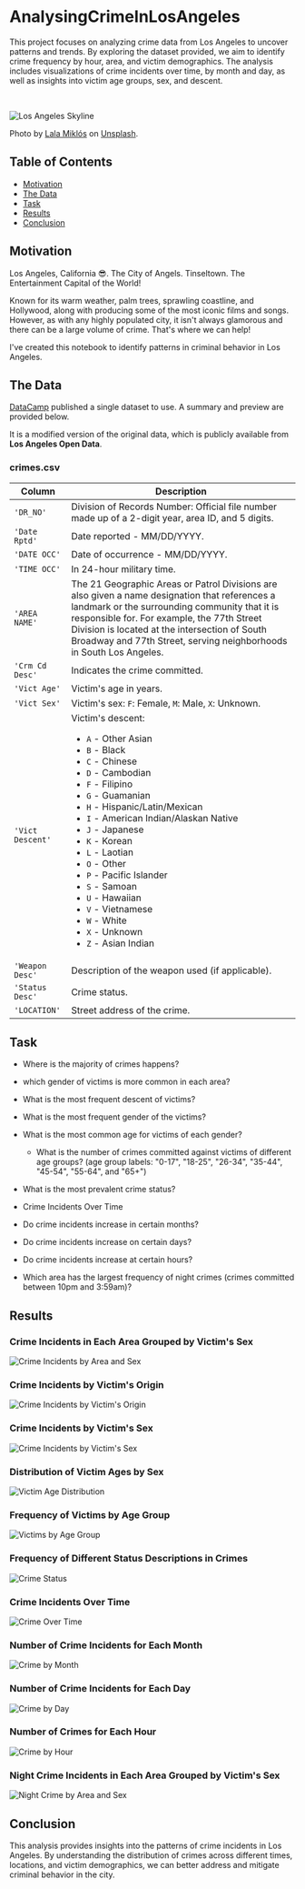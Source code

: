 # AnalysingCrimeInLosAngeles
This project focuses on analyzing crime data from Los Angeles to uncover patterns and trends. By exploring the dataset provided, we aim to identify crime frequency by hour, area, and victim demographics. The analysis includes visualizations of crime incidents over time, by month and day, as well as insights into victim age groups, sex, and descent.

<br>

![Los Angeles Skyline](https://images.unsplash.com/photo-1619083382085-9452906b7157?q=80&w=2064&auto=format&fit=crop&ixlib=rb-4.0.3&ixid=M3wxMjA3fDB8MHxwaG90by1wYWdlfHx8fGVufDB8fHx8fA%3D%3D)

Photo by [Lala Miklós](https://unsplash.com/@lalamiklos024) on [Unsplash](https://unsplash.com).

## Table of Contents
- [Motivation](#motivation)
- [The Data](#the-data)
- [Task](#task)
- [Results](#results)
- [Conclusion](#conclusion)

## Motivation

Los Angeles, California 😎. The City of Angels. Tinseltown. The Entertainment Capital of the World! 

Known for its warm weather, palm trees, sprawling coastline, and Hollywood, along with producing some of the most iconic films and songs. However, as with any highly populated city, it isn't always glamorous and there can be a large volume of crime. That's where we can help!

I've created this notebook to identify patterns in criminal behavior in Los Angeles.

## The Data

[DataCamp](https://app.datacamp.com/) published a single dataset to use. A summary and preview are provided below.

It is a modified version of the original data, which is publicly available from **Los Angeles Open Data**.

### crimes.csv

| Column        | Description                                                                                                                   |
|---------------|-------------------------------------------------------------------------------------------------------------------------------|
| `'DR_NO'`     | Division of Records Number: Official file number made up of a 2-digit year, area ID, and 5 digits.                            |
| `'Date Rptd'` | Date reported - MM/DD/YYYY.                                                                                                   |
| `'DATE OCC'`  | Date of occurrence - MM/DD/YYYY.                                                                                              |
| `'TIME OCC'`  | In 24-hour military time.                                                                                                     |
| `'AREA NAME'` | The 21 Geographic Areas or Patrol Divisions are also given a name designation that references a landmark or the surrounding community that it is responsible for. For example, the 77th Street Division is located at the intersection of South Broadway and 77th Street, serving neighborhoods in South Los Angeles. |
| `'Crm Cd Desc'` | Indicates the crime committed.                                                                                                |
| `'Vict Age'`  | Victim's age in years.                                                                                                        |
| `'Vict Sex'`  | Victim's sex: `F`: Female, `M`: Male, `X`: Unknown.                                                                           |
| `'Vict Descent'` | Victim's descent:<ul><li>`A` - Other Asian</li><li>`B` - Black</li><li>`C` - Chinese</li><li>`D` - Cambodian</li><li>`F` - Filipino</li><li>`G` - Guamanian</li><li>`H` - Hispanic/Latin/Mexican</li><li>`I` - American Indian/Alaskan Native</li><li>`J` - Japanese</li><li>`K` - Korean</li><li>`L` - Laotian</li><li>`O` - Other</li><li>`P` - Pacific Islander</li><li>`S` - Samoan</li><li>`U` - Hawaiian</li><li>`V` - Vietnamese</li><li>`W` - White</li><li>`X` - Unknown</li><li>`Z` - Asian Indian</li> |
| `'Weapon Desc'` | Description of the weapon used (if applicable).                                                                               |
| `'Status Desc'` | Crime status.                                                                                                                 |
| `'LOCATION'`  | Street address of the crime.                                                                                                  |

## Task

-   Where is the majority of crimes happens?
-   which gender of victims is more common in each area?

-   What is the most frequent descent of victims?

-   What is the most frequent gender of the victims?

-   What is the most common age for victims of each gender?
    -   What is the number of crimes committed against victims of different age groups? (age group labels: "0-17", "18-25", "26-34", "35-44", "45-54", "55-64", and "65+")
    
-   What is the most prevalent crime status?

-   Crime Incidents Over Time
-   Do crime incidents increase in certain months?
-   Do crime incidents increase on certain days?
-   Do crime incidents increase at certain hours?

-   Which area has the largest frequency of night crimes (crimes committed between 10pm and 3:59am)?

## Results

### Crime Incidents in Each Area Grouped by Victim's Sex
![Crime Incidents by Area and Sex](https://github.com/MohamedMostafa259/AnalysingCrimeInLosAngeles/blob/b17a8aa729591d076f40a9ce98bf6783d5a62677/visualizations/Crime%20Incidents%20in%20Each%20Area%20Grouped%20by%20Victim's%20Sex.png)

### Crime Incidents by Victim's Origin
![Crime Incidents by Victim's Origin](https://github.com/MohamedMostafa259/AnalysingCrimeInLosAngeles/blob/b17a8aa729591d076f40a9ce98bf6783d5a62677/visualizations/Crime%20Incidents%20by%20Victim's%20Origin.png)

### Crime Incidents by Victim's Sex
![Crime Incidents by Victim's Sex](https://github.com/MohamedMostafa259/AnalysingCrimeInLosAngeles/blob/b17a8aa729591d076f40a9ce98bf6783d5a62677/visualizations/Crime%20Incidents%20by%20Victim's%20Sex.png)

### Distribution of Victim Ages by Sex
![Victim Age Distribution](https://github.com/MohamedMostafa259/AnalysingCrimeInLosAngeles/blob/b17a8aa729591d076f40a9ce98bf6783d5a62677/visualizations/Distribution%20of%20Victim%20Ages%20by%20Sex.png)

### Frequency of Victims by Age Group
![Victims by Age Group](https://github.com/MohamedMostafa259/AnalysingCrimeInLosAngeles/blob/b17a8aa729591d076f40a9ce98bf6783d5a62677/visualizations/Frequency%20of%20Victims%20by%20Age%20Group.png)

### Frequency of Different Status Descriptions in Crimes
![Crime Status](https://github.com/MohamedMostafa259/AnalysingCrimeInLosAngeles/blob/b17a8aa729591d076f40a9ce98bf6783d5a62677/visualizations/Frequency%20of%20Different%20Status%20Descriptions%20in%20Crimes.png)

### Crime Incidents Over Time
![Crime Over Time](https://github.com/MohamedMostafa259/AnalysingCrimeInLosAngeles/blob/b17a8aa729591d076f40a9ce98bf6783d5a62677/visualizations/Crime%20Incidents%20Over%20Time.png)

### Number of Crime Incidents for Each Month
![Crime by Month](https://github.com/MohamedMostafa259/AnalysingCrimeInLosAngeles/blob/b17a8aa729591d076f40a9ce98bf6783d5a62677/visualizations/Number%20of%20Crime%20Incidents%20for%20Each%20Month.png)

### Number of Crime Incidents for Each Day
![Crime by Day](https://github.com/MohamedMostafa259/AnalysingCrimeInLosAngeles/blob/b17a8aa729591d076f40a9ce98bf6783d5a62677/visualizations/Number%20of%20Crime%20Incidents%20for%20Each%20Day.png)

### Number of Crimes for Each Hour
![Crime by Hour](https://github.com/MohamedMostafa259/AnalysingCrimeInLosAngeles/blob/b17a8aa729591d076f40a9ce98bf6783d5a62677/visualizations/Number%20of%20Crimes%20for%20Each%20Hour.png)

### Night Crime Incidents in Each Area Grouped by Victim's Sex
![Night Crime by Area and Sex](https://github.com/MohamedMostafa259/AnalysingCrimeInLosAngeles/blob/b17a8aa729591d076f40a9ce98bf6783d5a62677/visualizations/Night%20Crime%20Incidents%20in%20Each%20Area%20Grouped%20by%20Victim's%20Sex.png)

## Conclusion

This analysis provides insights into the patterns of crime incidents in Los Angeles. By understanding the distribution of crimes across different times, locations, and victim demographics, we can better address and mitigate criminal behavior in the city.